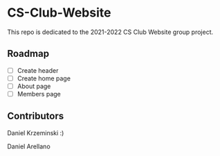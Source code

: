 # CS-Club-Website

This repo is dedicated to the 2021-2022 CS Club Website group project.

## Roadmap

- [ ] Create header
- [ ] Create home page
- [ ] About page
- [ ] Members page

## Contributors

Daniel Krzeminski :)

Daniel Arellano
